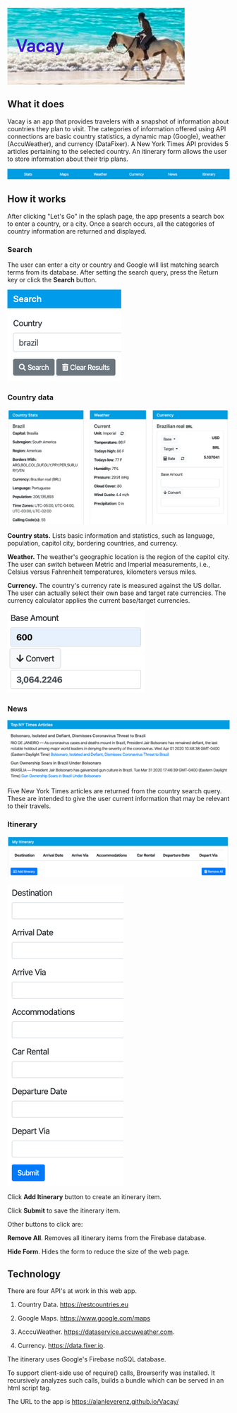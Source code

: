 ![Vacay](/images/readme-images/vacay-horse-title.png)

## What it does

Vacay is an app that provides travelers with a snapshot of information about countries they plan to visit. The categories of information offered using API connections are basic country statistics, a dynamic map (Google), weather (AccuWeather), and currency (DataFixer). A New York Times API provides 5 articles pertaining to the selected country. An itinerary form allows the user to store information about their trip plans.

![Categories](/images/readme-images/categories.png)

## How it works

After clicking "Let's Go" in the splash page, the app presents a search box to enter a country, or a city. Once a search occurs, all the categories of country information are returned and displayed.

### Search

The user can enter a city or country and Google will list matching search terms from its database. After setting the search query, press the Return key or click the **Search** button.

![Search](/images/readme-images/search-buttons.png)

### Country data

![Country Data](/images/readme-images/country-weather-currency-columns.png)

**Country stats.** Lists basic information and statistics, such as language, population, capitol city, bordering countries, and currency.

**Weather.** The weather's geographic location is the region of the capitol city. The user can switch between Metric and Imperial measurements, i.e., Celsius versus Fahrenheit temperatures, kilometers versus miles.

**Currency.** The country's currency rate is measured against the US dollar. The user can actually select their own base and target rate currencies. The currency calculator applies the current base/target currencies.

![Currency](/images/readme-images/currency-converter.png)

### News

![News](images/readme-images/nytimes-articles.png)

Five New York Times articles are returned from the country search query. These are intended to give the user current information that may be relevant to their travels.

### Itinerary

![Itinerary](images/readme-images/itinerary-columns.png)

![Itinerary](images/readme-images/itinerary-list.png)

Click **Add Itinerary** button to create an itinerary item.

Click **Submit** to save the itinerary item.

Other buttons to click are:

**Remove All**. Removes all itinerary items from the Firebase database.

**Hide Form**. Hides the form to reduce the size of the web page.

## Technology

There are four API's at work in this web app.

1. Country Data. https://restcountries.eu

2. Google Maps. https://www.google.com/maps

3. AcccuWeather. https://dataservice.accuweather.com.

4. Currency. https://data.fixer.io.

The itinerary uses Google's Firebase noSQL database.

To support client-side use of require() calls, Browserify was installed. It recursively analyzes such calls, builds a bundle which can be served in an html script tag.

The URL to the app is https://alanleverenz.github.io/Vacay/

